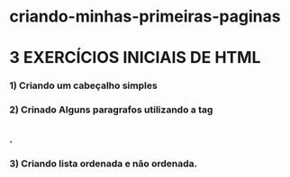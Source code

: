 # criando-minhas-primeiras-paginas
# 3 EXERCÍCIOS INICIAIS DE HTML
### 1) Criando um cabeçalho simples
### 2) Crinado Alguns paragrafos utilizando a tag <pre></pre>.
### 3) Criando lista ordenada e não ordenada.
